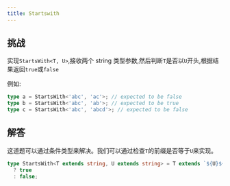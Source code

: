 ```yaml
---
title: Startswith
---
```


## 挑战

实现`StartsWith<T, U>`,接收两个 string 类型参数,然后判断`T`是否以`U`开头,根据结果返回`true`或`false`

例如:

```typescript
type a = StartsWith<'abc', 'ac'>; // expected to be false
type b = StartsWith<'abc', 'ab'>; // expected to be true
type c = StartsWith<'abc', 'abcd'>; // expected to be false
```

## 解答

这道题可以通过条件类型来解决。我们可以通过检查`T`的前缀是否等于`U`来实现。

```typescript
type StartsWith<T extends string, U extends string> = T extends `${U}${infer _}`
  ? true
  : false;
```

